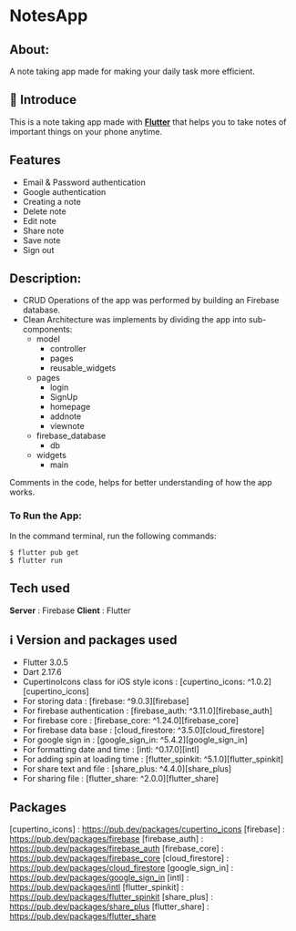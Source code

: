 # NotesApp

## About:
A note taking app made for making your daily task more efficient.

## 👋 Introduce
This is a note taking app made with **[Flutter](https://flutter.dev/)** that helps you to take notes of important things on your phone anytime. 

## Features
- Email & Password authentication
- Google authentication
- Creating a note
- Delete note
- Edit note
- Share note
- Save note
- Sign out 

## Description:

<ul>
<li> CRUD Operations of the app was performed by building an Firebase database. </li>
<li> Clean Architecture was implements by dividing the app into sub-components:
<ul>

<li> model <ul>
<li> controller </li>
<li> pages </li>
<li> reusable_widgets </li>
</ul>
</li>

<li> pages <ul>
<li>login</li>
<li> SignUp </li>
<li> homepage </li>
<li> addnote </li>
<li> viewnote </li>
</ul>
</li>

<li> firebase_database <ul>
<li> db </li>
</ul>
</li>

<li> widgets <ul>
<li>main</li>
</ul>
</li>

</ul> 
</li></li>
</ul>
Comments in the code, helps for better understanding of how the app works.


### To Run the App:
In the command terminal, run the following commands:

    $ flutter pub get
    $ flutter run

## Tech used
**Server** : Firebase
**Client** : Flutter


## ℹ️ Version and packages used
- Flutter 3.0.5 
- Dart 2.17.6
- CupertinoIcons class for iOS style icons : [cupertino_icons: ^1.0.2][cupertino_icons]
- For storing data : [firebase: ^9.0.3][firebase]
- For firebase authentication : [firebase_auth: ^3.11.0][firebase_auth]
- For firebase core : [firebase_core: ^1.24.0][firebase_core]
- For firebase data base : [cloud_firestore: ^3.5.0][cloud_firestore]
- For google sign in : [google_sign_in: ^5.4.2][google_sign_in]
- For formatting date and time : [intl: ^0.17.0][intl]
- For adding spin at loading time : [flutter_spinkit: ^5.1.0][flutter_spinkit]
- For share text and file : [share_plus: ^4.4.0][share_plus]
- For sharing file : [flutter_share: ^2.0.0][flutter_share]

## Packages
<!-- Packages -->
[cupertino_icons] : https://pub.dev/packages/cupertino_icons
[firebase] : https://pub.dev/packages/firebase
[firebase_auth] : https://pub.dev/packages/firebase_auth
[firebase_core] : https://pub.dev/packages/firebase_core
[cloud_firestore] : https://pub.dev/packages/cloud_firestore
[google_sign_in] : https://pub.dev/packages/google_sign_in
[intl] : https://pub.dev/packages/intl
[flutter_spinkit] : https://pub.dev/packages/flutter_spinkit
[share_plus] : https://pub.dev/packages/share_plus
[flutter_share] : https://pub.dev/packages/flutter_share


